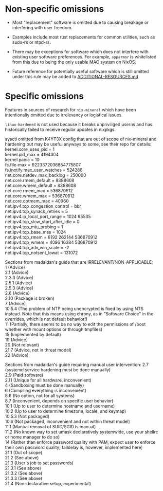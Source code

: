 # Non-specific omissions
- Most "replacement" software is omitted due to causing breakage or interfering
with user freedom.

- Examples include most rust replacements for common utilities, such as sudo-rs
or ntpd-rs. 

- There may be exceptions for software which does not interfere with existing
user software preferences. For example, `apparmor` is whitelisted from this due to being the only usable
MAC system on NixOS.

- Future reference for potentially useful software which is still omitted under
this rule may be added to [ADDITIONAL-RESOURCES.md](ADDITIONAL-RESOURCES.md)

# Specific omissions
Features in sources of research for `nix-mineral` which have been intentionally omitted due to irrelevancy or logistical issues.

`linux-hardened` is not used because it breaks unpriviliged userns and has
historically failed to receive regular updates in nixpkgs.

sysctl omitted from K4YT3X config that are out of scope of nix-mineral and hardening but may be useful anyways to some, see their repo for details: \
kernel.core_uses_pid = 1 \
kernel.pid_max = 4194304 \
kernel.panic = 10 \
fs.file-max = 9223372036854775807 \
fs.inotify.max_user_watches = 524288 \
net.core.netdev_max_backlog = 250000 \
net.core.rmem_default = 8388608 \
net.core.wmem_default = 8388608 \
net.core.rmem_max = 536870912 \
net.core.wmem_max = 536870912 \
net.core.optmem_max = 40960 \
net.ipv4.tcp_congestion_control = bbr \
net.ipv4.tcp_synack_retries = 5 \
net.ipv4.ip_local_port_range = 1024 65535 \
net.ipv4.tcp_slow_start_after_idle = 0 \
net.ipv4.tcp_mtu_probing = 1 \
net.ipv4.tcp_base_mss = 1024 \
net.ipv4.tcp_rmem = 8192 262144 536870912 \
net.ipv4.tcp_wmem = 4096 16384 536870912 \
net.ipv4.tcp_adv_win_scale = -2 \
net.ipv4.tcp_notsent_lowat = 131072

Sections from madaidan's guide that are IRRELEVANT/NON-APPLICABLE: \
1 (Advice) \
2.1 (Advice) \
2.3.3 (Advice) \
2.5.1 (Advice) \
2.5.3 (Advice) \
2.6 (Advice) \
2.10 (Package is broken) \
7 (Advice) \
10.5.4 (The problem of NTP being unencrypted is fixed by using NTS instead.
Note that this means using chrony, as in "Software Choice" in the overrides,
which is not default behavior!) \
11 (Partially, there seems to be no way to edit the permissions of /boot
whether with mount options or through tmpfiles) \
15 (Implemented by default) \
19 (Advice) \
20 (Not relevant) \
21.7 (Advice, not in threat model) \
22 (Advice)

Sections from madaidan's guide requiring manual user intervention:
2.7 (systemd service hardening must be done manually) \
2.9 (Paid software) \
2.11 (Unique for all hardware, inconvenient) \
4 (Sandboxing must be done manually) \
6 (Compiling everything is inconvenient) \
8.6 (No option, not for all systems) \
8.7 (Inconvenient, depends on specific user behavior) \
10.1 (Up to user to determine hostname and username) \
10.2 (Up to user to determine timezone, locale, and keymap) \
10.5.3 (Not packaged) \
10.6 (Not packaged, inconvenient and not within threat model) \
11.1 (Manual removal of SUID/SGID is manual) \
11.2 (No known way to set umask declaratively systemwide, use your shellrc
or home manager to do so) \
14 (Rather than enforce password quality with PAM, expect user
to enforce their own password quality; faildelay is, however,
implemented here) \
21.1 (Out of scope) \
21.2 (See above) \
21.3 (User's job to set passwords) \
21.3.1 (See above) \
21.3.2 (See above) \
21.3.3 (See above) \
21.4 (Non-declarative setup, experimental)
